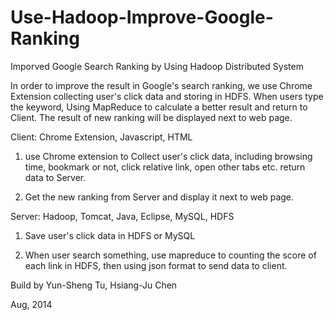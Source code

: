 # Use-Hadoop-Improve-Google-Ranking
Imporved Google Search Ranking by Using Hadoop Distributed System

In order to improve the result in Google's search ranking, we use Chrome Extension collecting user's click data and storing in HDFS. When users type the keyword, Using MapReduce to calculate a better result and return to Client. The result of new ranking will be displayed next to web page.

Client: Chrome Extension, Javascript, HTML

1. use Chrome extension to Collect user's click data, including browsing time, bookmark or not, click relative link, open other tabs etc. return data to Server.

2. Get the new ranking from Server and display it next to web page.

Server: Hadoop, Tomcat, Java, Eclipse, MySQL, HDFS

1. Save user's click data in HDFS or MySQL

2. When user search something, use mapreduce to counting the score of each link in HDFS, then using json format to send data to client.

Build by Yun-Sheng Tu, Hsiang-Ju Chen

Aug, 2014
